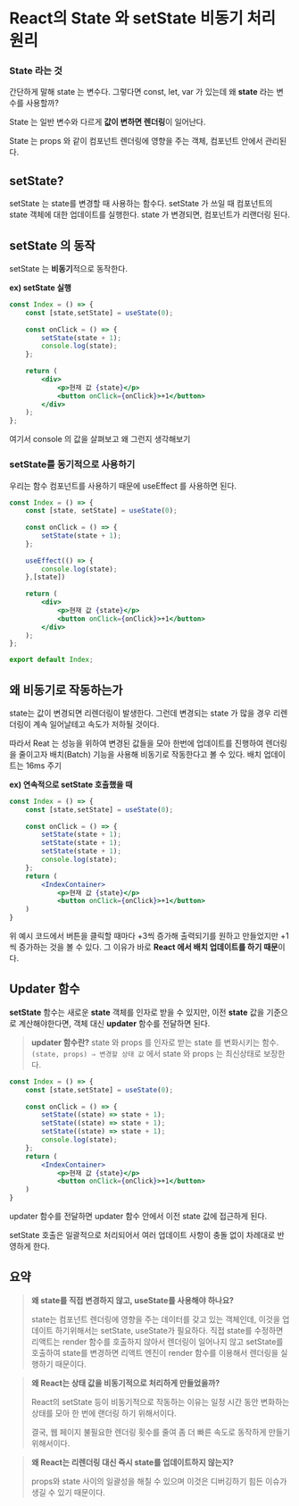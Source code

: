 React의 State 와 setState 비동기 처리 원리
===

### State 라는 것

간단하게 말해 state 는 변수다. 그렇다면 const, let, var 가 있는데 왜 **state** 라는 변수를 사용할까?

State 는 일반 변수와 다르게 **값이 변하면 렌더링**이 일어난다.

State 는 props 와 같이 컴포넌트 렌더링에 영향을 주는 객체, 컴포넌트 안에서 관리된다.

## setState?

setState 는 state를 변경할 때 사용하는 함수다. setState 가 쓰일 때 컴포넌트의 state 객체에 대한 업데이트를 실행한다. state 가 변경되면, 컴포넌트가 리랜더링 된다.

## setState 의 동작

setState 는 **비동기**적으로 동작한다.

**ex) setState 실행**

```jsx
const Index = () => {
	const [state,setState] = useState(0);
	
	const onClick = () => {
		setState(state + 1);
		console.log(state);
	};
	
	return (
		<div>
			<p>현재 값 {state}</p>
			<button onClick={onClick}>+1</button>
		</div>
	);
};
```

여기서 console 의 값을 살펴보고 왜 그런지 생각해보기

### setState를 동기적으로 사용하기

우리는 함수 컴포넌트를 사용하기 때문에 useEffect 를 사용하면 된다.

```jsx
const Index = () => {
	const [state, setState] = useState(0);
	
	const onClick = () => {
		setState(state + 1);
	};
	
	useEffect(() => {
		console.log(state);
	},[state])
	
	return (
		<div>
			<p>현재 값 {state}</p>
			<button onClick={onClick}>+1</button>
		</div>
	);
};

export default Index;
```

## 왜 비동기로 작동하는가

state는 값이 변경되면 리렌더링이 발생한다. 그런데 변경되는 state 가 많을 경우 리렌더링이 계속 일어날테고 속도가 저하될 것이다.

따라서 Reat 는 성능을 위하여 변경된 값들을 모아 한번에 업데이트를 진행하여 렌더링을 줄이고자 배치(Batch) 기능을 사용해 비동기로 작동한다고 볼 수 있다. 배치 업데이트는 16ms 주기

**ex) 연속적으로  setState 호출했을 때**

```jsx
const Index = () => {
	const [state,setState] = useState(0);
	
	const onClick = () => {
		setState(state + 1);
		setState(state + 1);
		setState(state + 1);
		console.log(state);
	};
	return (
		<IndexContainer>
			<p>현재 값 {state}</p>
			<button onClick={onClick}>+1</button>
	)
}
```

위 예시 코드에서 버튼을 클릭할 때마다 +3씩 증가해 출력되기를 원하고 만들었지만 +1씩 증가하는 것을 볼 수 있다. 그 이유가 바로 **React 에서 배치 업데이트를 하기 때문**이다.

## Updater 함수

**setState** 함수는 새로운 **state** 객체를 인자로 받을 수 있지만, 이전 **state** 값을 기준으로 계산해야한다면, 객체 대신 **updater** 함수를 전달하면 된다.

> **updater 함수란?**
state 와 props 를 인자로 받는 state 를 변화시키는 함수.
`(state, props) ⇒ 변경할 상태 값` 에서 state 와 props 는 최신상태로 보장한다.
> 

```jsx
const Index = () => {
	const [state,setState] = useState(0);
	
	const onClick = () => {
		setState((state) => state + 1);
		setState((state) => state + 1);
		setState((state) => state + 1);
		console.log(state);
	};
	return (
		<IndexContainer>
			<p>현재 값 {state}</p>
			<button onClick={onClick}>+1</button>
	)
}
```

updater 함수를 전달하면 updater 함수 안에서 이전 state 값에 접근하게 된다.

setState 호출은 일괄적으로 처리되어서 여러 업데이트 사항이 충돌 없이 차례대로 반영하게 한다.

## 요약

> **왜 state를 직접 변경하지 않고, useState를 사용해야 하나요?**
> 
> 
> state는 컴포넌트 렌더링에 영향을 주는 데이터를 갖고 있는 객체인데, 이것을 업데이트 하기위해서는 setState, useState가 필요하다. 직접 state를 수정하면 리액트는 render 함수를 호출하지 않아서 렌더링이 일어나지 않고 setState를 호출하여 state를 변경하면 리액트 엔진이 render 함수를 이용해서 렌더링을 실행하기 때문이다.
> 

> **왜 React는 상태 값을 비동기적으로 처리하게 만들었을까?**
> 
> 
> React의 setState 등이 비동기적으로 작동하는 이유는 일정 시간 동안 변화하는 상태를 모아 한 번에 랜더링 하기 위해서이다.
> 
> 결국, 웹 페이지 불필요한 렌더링 횟수를 줄여 좀 더 빠른 속도로 동작하게 만들기 위해서이다.
> 

> **왜 React는 리렌더링 대신 즉시 state를 업데이트하지 않는지?**
> 
> 
> props와 state 사이의 일괄성을 해칠 수 있으며 이것은 디버깅하기 힘든 이슈가 생길 수 있기 때문이다.
>